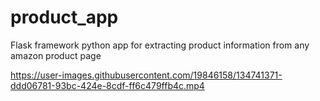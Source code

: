 # product_app
Flask framework python app for extracting product information from any amazon product page


https://user-images.githubusercontent.com/19846158/134741371-ddd06781-93bc-424e-8cdf-ff6c479ffb4c.mp4

